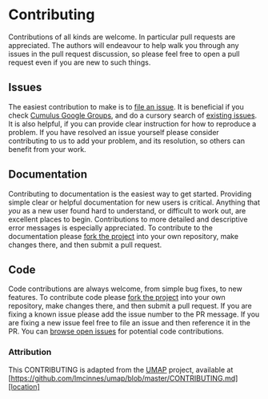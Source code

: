 # Contributing

Contributions of all kinds are welcome. In particular pull requests are appreciated. 
The authors will endeavour to help walk you through any issues in the pull request
discussion, so please feel free to open a pull request even if you are new to such things.

## Issues

The easiest contribution to make is to [file an issue](https://github.com/klarman-cell-observatory/cumulus/issues/new).
It is beneficial if you check [Cumulus Google Groups](https://groups.google.com/g/cumulus-support),
and do a cursory search of [existing issues](https://github.com/klarman-cell-observatory/cumulus/issues).
It is also helpful, if you can provide clear instruction for 
how to reproduce a problem. If you have resolved an issue yourself please consider
contributing to us to add your problem, and its resolution, so others can
benefit from your work.

## Documentation

Contributing to documentation is the easiest way to get started. Providing simple
clear or helpful documentation for new users is critical. Anything that *you* as 
a new user found hard to understand, or difficult to work out, are excellent places
to begin. Contributions to more detailed and descriptive error messages is
especially appreciated. To contribute to the documentation please 
[fork the project](https://github.com/klarman-cell-observatory/cumulus)
into your own repository, make changes there, and then submit a pull request.

## Code

Code contributions are always welcome, from simple bug fixes, to new features. To
contribute code please 
[fork the project](https://github.com/klarman-cell-observatory/cumulus)
into your own repository, make changes there, and then submit a pull request. If
you are fixing a known issue please add the issue number to the PR message. If you
are fixing a new issue feel free to file an issue and then reference it in the PR.
You can [browse open issues](https://github.com/klarman-cell-observatory/cumulus/issues?q=is%3Aissue+is%3Aopen+) for potential code
contributions.

### Attribution

This CONTRIBUTING is adapted from the [UMAP][homepage] project, available at [https://github.com/lmcinnes/umap/blob/master/CONTRIBUTING.md][location]

[homepage]: https://github.com/lmcinnes/umap
[location]: https://github.com/lmcinnes/umap/blob/master/CONTRIBUTING.md
